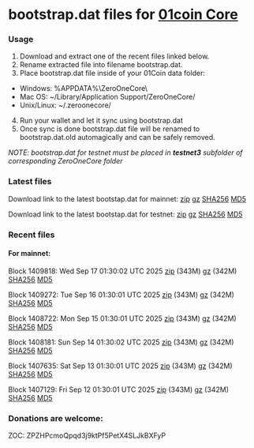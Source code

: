# bootstrap.dat files for [01coin Core](https://01coin.io)

### Usage

1. Download and extract one of the recent files linked below.
2. Rename extracted file into filename bootstrap.dat.
3. Place bootstrap.dat file inside of your 01Coin data folder:
 - Windows: %APPDATA%\ZeroOneCore\
 - Mac OS: ~/Library/Application Support/ZeroOneCore/
 - Unix/Linux: ~/.zeroonecore/
4. Run your wallet and let it sync using bootstrap.dat
5. Once sync is done bootstrap.dat file will be renamed to bootstrap.dat.old automagically and can be safely removed.

_NOTE: bootstrap.dat for testnet must be placed in **testnet3** subfolder of corresponding ZeroOneCore folder_

### Latest files
Download link to the latest bootstap.dat for mainnet: [zip](https://files.01coin.io/mainnet/bootstrap.dat.zip) [gz](https://files.01coin.io/mainnet/bootstrap.dat.tar.gz) [SHA256](https://files.01coin.io/mainnet/sha256.txt) [MD5](https://files.01coin.io/mainnet/md5.txt)

Download link to the latest bootstap.dat for testnet: [zip](https://files.01coin.io/testnet/bootstrap.dat.zip) [gz](https://files.01coin.io/testnet/bootstrap.dat.tar.gz) [SHA256](https://files.01coin.io/testnet/sha256.txt) [MD5](https://files.01coin.io/testnet/md5.txt)

### Recent files

#### For mainnet:

Block 1409818: Wed Sep 17 01:30:02 UTC 2025 [zip](https://files.01coin.io/mainnet/2025-09-17/bootstrap.dat.zip) (343M) [gz](https://files.01coin.io/mainnet/2025-09-17/bootstrap.dat.tar.gz) (342M) [SHA256](https://files.01coin.io/mainnet/2025-09-17/sha256.txt) [MD5](https://files.01coin.io/mainnet/2025-09-17/md5.txt)

Block 1409272: Tue Sep 16 01:30:01 UTC 2025 [zip](https://files.01coin.io/mainnet/2025-09-16/bootstrap.dat.zip) (343M) [gz](https://files.01coin.io/mainnet/2025-09-16/bootstrap.dat.tar.gz) (342M) [SHA256](https://files.01coin.io/mainnet/2025-09-16/sha256.txt) [MD5](https://files.01coin.io/mainnet/2025-09-16/md5.txt)

Block 1408722: Mon Sep 15 01:30:01 UTC 2025 [zip](https://files.01coin.io/mainnet/2025-09-15/bootstrap.dat.zip) (343M) [gz](https://files.01coin.io/mainnet/2025-09-15/bootstrap.dat.tar.gz) (342M) [SHA256](https://files.01coin.io/mainnet/2025-09-15/sha256.txt) [MD5](https://files.01coin.io/mainnet/2025-09-15/md5.txt)

Block 1408181: Sun Sep 14 01:30:02 UTC 2025 [zip](https://files.01coin.io/mainnet/2025-09-14/bootstrap.dat.zip) (343M) [gz](https://files.01coin.io/mainnet/2025-09-14/bootstrap.dat.tar.gz) (342M) [SHA256](https://files.01coin.io/mainnet/2025-09-14/sha256.txt) [MD5](https://files.01coin.io/mainnet/2025-09-14/md5.txt)

Block 1407635: Sat Sep 13 01:30:01 UTC 2025 [zip](https://files.01coin.io/mainnet/2025-09-13/bootstrap.dat.zip) (343M) [gz](https://files.01coin.io/mainnet/2025-09-13/bootstrap.dat.tar.gz) (342M) [SHA256](https://files.01coin.io/mainnet/2025-09-13/sha256.txt) [MD5](https://files.01coin.io/mainnet/2025-09-13/md5.txt)

Block 1407129: Fri Sep 12 01:30:01 UTC 2025 [zip](https://files.01coin.io/mainnet/2025-09-12/bootstrap.dat.zip) (343M) [gz](https://files.01coin.io/mainnet/2025-09-12/bootstrap.dat.tar.gz) (342M) [SHA256](https://files.01coin.io/mainnet/2025-09-12/sha256.txt) [MD5](https://files.01coin.io/mainnet/2025-09-12/md5.txt)


### Donations are welcome:

ZOC: ZPZHPcmoQpqd3j9ktPf5PetX4SLJkBXFyP

